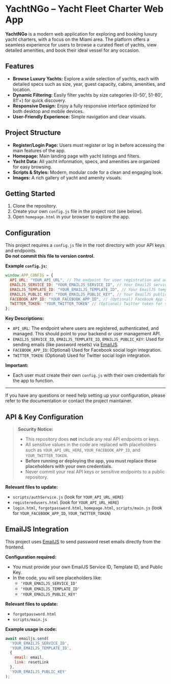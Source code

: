 # YachtNGo – Yacht Fleet Charter Web App

**YachtNGo** is a modern web application for exploring and booking luxury yacht charters, with a focus on the Miami area. The platform offers a seamless experience for users to browse a curated fleet of yachts, view detailed amenities, and book their ideal vessel for any occasion.

## Features

- **Browse Luxury Yachts:** Explore a wide selection of yachts, each with detailed specs such as size, year, guest capacity, cabins, amenities, and location.
- **Dynamic Filtering:** Easily filter yachts by size categories (0-50', 51-80', 81'+) for quick discovery.
- **Responsive Design:** Enjoy a fully responsive interface optimized for both desktop and mobile devices.
- **User-Friendly Experience:** Simple navigation and clear visuals.


## Project Structure

- **Register/Login Page:** Users must register or log in before accessing the main features of the app.
- **Homepage:** Main landing page with yacht listings and filters.
- **Yacht Data:** All yacht information, specs, and amenities are organized for easy browsing.
- **Scripts & Styles:** Modern, modular code for a clean and engaging look.
- **Images:** A rich gallery of yacht and amenity visuals.

## Getting Started

1. Clone the repository.
2. Create your own `config.js` file in the project root (see below).
3. Open `homepage.html` in your browser to explore the app.

## Configuration

This project requires a `config.js` file in the root directory with your API keys and endpoints.  
**Do not commit this file to version control.**

**Example `config.js`:**
```js
window.APP_CONFIG = {
  API_URL: "YOUR_API_URL", // The endpoint for user registration and authentication (e.g., a REST API for user data)
  EMAILJS_SERVICE_ID: "YOUR_EMAILJS_SERVICE_ID", // Your EmailJS service ID for sending emails (e.g., password reset)
  EMAILJS_TEMPLATE_ID: "YOUR_EMAILJS_TEMPLATE_ID", // Your EmailJS template ID for email templates
  EMAILJS_PUBLIC_KEY: "YOUR_EMAILJS_PUBLIC_KEY", // Your EmailJS public key for authentication
  FACEBOOK_APP_ID: "YOUR_FACEBOOK_APP_ID", // (Optional) Facebook App ID for social login
  TWITTER_TOKEN: "YOUR_TWITTER_TOKEN" // (Optional) Twitter token for social login
};
```

**Key Descriptions:**
- `API_URL`: The endpoint where users are registered, authenticated, and managed. This should point to your backend or user management API.
- `EMAILJS_SERVICE_ID`, `EMAILJS_TEMPLATE_ID`, `EMAILJS_PUBLIC_KEY`: Used for sending emails (like password resets) via [EmailJS](https://www.emailjs.com/).
- `FACEBOOK_APP_ID`: (Optional) Used for Facebook social login integration.
- `TWITTER_TOKEN`: (Optional) Used for Twitter social login integration.

**Important:**
- Each user must create their own `config.js` with their own credentials for the app to function.

---

If you have any questions or need help setting up your configuration, please refer to the documentation or contact the project maintainer.

## API & Key Configuration

> **Security Notice:**
> - This repository does **not** include any real API endpoints or keys.
> - All sensitive values in the code are replaced with placeholders such as `YOUR_API_URL_HERE`, `YOUR_FACEBOOK_APP_ID`, and `YOUR_TWITTER_TOKEN`.
> - **Before running or deploying the app, you must replace these placeholders with your own credentials.**
> - Never commit your real API keys or sensitive endpoints to a public repository.

**Relevant files to update:**
- `scripts/authService.js` (look for `YOUR_API_URL_HERE`)
- `registeredusers.html` (look for `YOUR_API_URL_HERE`)
- `login.html`, `forgotpassword.html`, `homepage.html`, `scripts/main.js` (look for `YOUR_FACEBOOK_APP_ID`, `YOUR_TWITTER_TOKEN`)

## EmailJS Integration

This project uses [EmailJS](https://www.emailjs.com/) to send password reset emails directly from the frontend.

**Configuration required:**
- You must provide your own EmailJS Service ID, Template ID, and Public Key.
- In the code, you will see placeholders like:
  - `'YOUR_EMAILJS_SERVICE_ID'`
  - `'YOUR_EMAILJS_TEMPLATE_ID'`
  - `'YOUR_EMAILJS_PUBLIC_KEY'`

**Relevant files to update:**
- `forgotpassword.html`
- `scripts/main.js`

**Example usage in code:**
```js
await emailjs.send(
  'YOUR_EMAILJS_SERVICE_ID',
  'YOUR_EMAILJS_TEMPLATE_ID',
  {
    email: email,
    link: resetLink
  },
  'YOUR_EMAILJS_PUBLIC_KEY'
);
```


